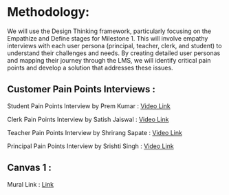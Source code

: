 # Methodology:

We will use the Design Thinking framework, particularly focusing on the Empathize and Define
stages for Milestone 1. This will involve empathy interviews with each user persona (principal,
teacher, clerk, and student) to understand their challenges and needs. By creating detailed user
personas and mapping their journey through the LMS, we will identify critical pain points and
develop a solution that addresses these issues.


## Customer Pain Points Interviews :
Student Pain Points Interview by Prem Kumar : [Video Link](https://youtu.be/Xo1_2QfuWI0)

Clerk Pain Points Interview by Satish Jaiswal : [Video Link](https://youtu.be/sIRAgLv9hRA)

Teacher Pain Points Interview by Shrirang Sapate : [Video Link](https://youtu.be/gu-eJ5ZwmlM)

Principal Pain Points Interview by Srishti Singh : [Video Link](https://youtu.be/e7xA3KeoEeE)

## Canvas 1 :
Mural Link : [Link](https://app.mural.co/t/designthinkingprojectiitm5488/m/designthinkingprojectiitm5488/1728207946784/d9cfc2f5ce55891b3020dab15969b0fd03aee663?sender=ua65982fa5e7f74971ab28893)
